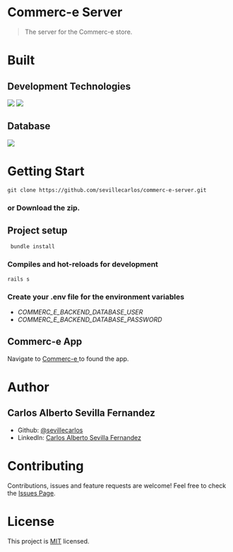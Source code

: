 # Commerc-e Server
> The server for the Commerc-e store.
# Built
## Development Technologies
![](https://img.shields.io/badge/Back--End-RubyOnRails-red)
![](https://img.shields.io/badge/Programming--Language-Ruby-red)
## Database
![](https://img.shields.io/badge/Database-MYSQL-yellow)

# Getting Start
```
git clone https://github.com/sevillecarlos/commerc-e-server.git
```
### or Download the zip.
## Project setup
```
 bundle install
```
### Compiles and hot-reloads for development
```
rails s
```
### Create your .env file for the environment variables
* *COMMERC_E_BACKEND_DATABASE_USER*
* *COMMERC_E_BACKEND_DATABASE_PASSWORD*

## Commerc-e App
Navigate to [Commerc-e ](https://github.com/sevillecarlos/commerc-e) to found the app.

# Author
## Carlos Alberto Sevilla Fernandez
* Github: [@sevillecarlos](https://github.com/sevillecarlos)
* LinkedIn: [Carlos Alberto Sevilla Fernandez](https://github.com/sevillecarlos)

# Contributing
Contributions, issues and feature requests are welcome!
Feel free to check the [Issues Page](https://github.com/sevillecarlos/commerc-e-server/issues).

# License
This project is [MIT](https://opensource.org/licenses/MIT) licensed.



